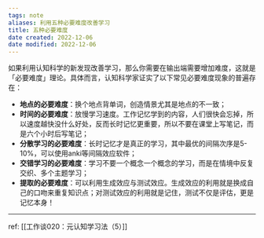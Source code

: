 ```yaml
---
tags: note
aliases: 利用五种必要难度改善学习
title: 五种必要难度
date created: 2022-12-06
date modified: 2022-12-06
---
```


如果利用认知科学的新发现改善学习，那么你需要在输出端需要增加难度，这就是「必要难度」理论。具体而言，认知科学家证实了以下常见必要难度现象的普遍存在：

-   **地点的必要难度**：换个地点背单词，创造情景尤其是地点的不一致；
-   **时间的必要难度**：放慢学习速度。工作记忆学到的内容，人们很快会忘掉，所以速度越快没什么好处，反而长时记忆更重要，所以不要在课堂上写笔记，而是六个小时后写笔记；
-   **分散学习的必要难度**：长时记忆才是真正的学习，其中最优的间隔次序是5-10%，可以使用anki等间隔效应软件；
-   **交错学习的必要难度**：学习不要一个概念一个概念的学习，而是在情境中反复交织、多个主题学习；
-   **提取的必要难度**：可以利用生成效应与测试效应。生成效应的利用就是换成自己的口吻来重复知识点；对测试效应的利用就是记住，测试不仅是评估，更是记忆本身！

---
ref: [[工作谈020：元认知学习法（5）]]